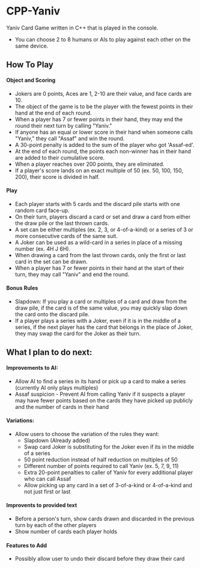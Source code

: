 # CPP-Yaniv

Yaniv Card Game written in C++ that is played in the console.

* You can choose 2 to 8 humans or AIs to play against each other on the same device.

## How To Play

#### Object and Scoring
* Jokers are 0 points, Aces are 1, 2-10 are their value, and face cards are 10.
* The object of the game is to be the player with the fewest points in their hand at the end of each round.
* When a player has 7 or fewer points in their hand, they may end the round their next turn by calling "Yaniv."
* If anyone has an equal or lower score in their hand when someone calls "Yaniv," they call "Assaf" and win the round.
* A 30-point penalty is added to the sum of the player who got 'Assaf-ed'.
* At the end of each round, the points each non-winner has in their hand are added to their cumulative score.
* When a player reaches over 200 points, they are eliminated.
* If a player's score lands on an exact multiple of 50 (ex. 50, 100, 150, 200), their score is divided in half.

#### Play
* Each player starts with 5 cards and the discard pile starts with one random card face-up.
* On their turn, players discard a card or set and draw a card from either the draw pile or the last thrown cards.
* A set can be either multiples (ex. 2, 3, or 4-of-a-kind) or a series of 3 or more consecutive cards of the same suit.
* A Joker can be used as a wild-card in a series in place of a missing number (ex. 4H J 6H).
* When drawing a card from the last thrown cards, only the first or last card in the set can be drawn.
* When a player has 7 or fewer points in their hand at the start of their turn, they may call "Yaniv" and end the round.

#### Bonus Rules
* Slapdown: If you play a card or multiples of a card and draw from the draw pile, if the card is of the same value, you may quickly slap down the card onto the discard pile.
* If a player plays a series with a Joker, even if it is in the middle of a series, if the next player has the card that belongs in the place of Joker, they may swap the card for the Joker as their turn.


## What I plan to do next:

#### Improvements to AI:
* Allow AI to find a series in its hand or pick up a card to make a series (currently AI only plays multiples)
* Assaf suspicion - Prevent AI from calling Yaniv if it suspects a player may have fewer points based on the cards they have picked up publicly and the number of cards in their hand

#### Variations:
* Allow users to choose the variation of the rules they want:
    * Slapdown (Already added)
    * Swap card Joker is substituting for the Joker even if its in the middle of a series
    * 50 point reduction instead of half reduction on multiples of 50
    * Different number of points required to call Yaniv (ex. 5, 7, 9, 11)
    * Extra 20-point penalties to caller of Yaniv for every additional player who can call Assaf
    * Allow picking up any card in a set of 3-of-a-kind or 4-of-a-kind and not just first or last
    
#### Improvents to provided text
* Before a person's turn, show cards drawn and discarded in the previous turn by each of the other players
* Show number of cards each player holds

#### Features to Add
* Possibly allow user to undo their discard before they draw their card
